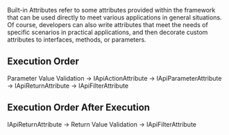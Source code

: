 Built-in Attributes refer to some attributes provided within the framework that can be used directly to meet various applications in general situations. Of course, developers can also write attributes that meet the needs of specific scenarios in practical applications, and then decorate custom attributes to interfaces, methods, or parameters.

## Execution Order

Parameter Value Validation -> IApiActionAttribute -> IApiParameterAttribute -> IApiReturnAttribute -> IApiFilterAttribute

## Execution Order After Execution

IApiReturnAttribute -> Return Value Validation -> IApiFilterAttribute